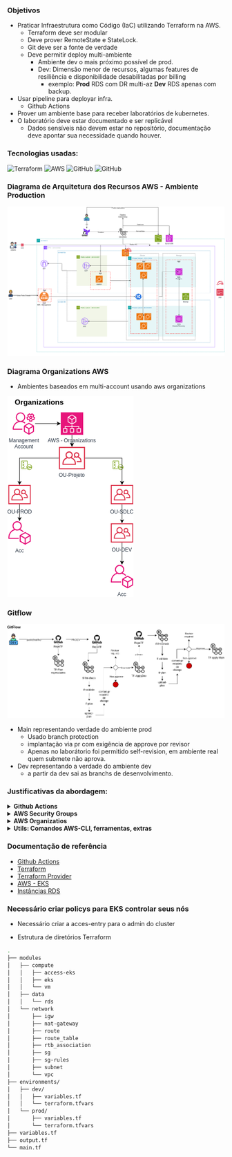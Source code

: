 ### Objetivos
- Praticar Infraestrutura como Código (IaC) utilizando Terraform na AWS.
    - Terraform deve ser modular
    - Deve prover RemoteState e StateLock.
    - Git deve ser a fonte de verdade
    - Deve permitir deploy multi-ambiente
        - Ambiente dev o mais próximo possível de prod.
        - Dev: Dimensão menor de recursos, algumas features de resiliência e disponibilidade desabilitadas por billing 
            - exemplo: **Prod** RDS com DR multi-az **Dev** RDS apenas com backup.
- Usar pipeline para deployar infra.
    - Github Actions
- Prover um ambiente base para receber laboratórios de kubernetes.
- O laboratório deve estar documentado e ser replicável
    - Dados sensíveis não devem estar no repositório, documentação deve apontar sua necessidade quando houver.


### Tecnologias usadas:

![Terraform](https://img.shields.io/badge/terraform-%235835CC.svg?style=for-the-badge&logo=terraform&logoColor=white) ![AWS](https://img.shields.io/badge/AWS-%23FF9900.svg?style=for-the-badge&logo=amazon-aws&logoColor=white) ![GitHub](https://img.shields.io/badge/github-%23121011.svg?style=for-the-badge&logo=github&logoColor=white) ![GitHub](https://img.shields.io/badge/github-Actions-%23121011.svg?style=for-the-badge&logo=github&logoColor=white) 


### Diagrama de Arquitetura dos Recursos AWS - Ambiente Production

![Diagrama da Arquitetura em PRD](/docs/aws-prd-diagram-admin.png)

### Diagrama Organizations AWS
- Ambientes baseados em multi-account usando aws organizations

![Diagrama Estrutura Organizations](./docs/aws-organizations-diagram.png)

### Gitflow

![Diagrama gitflow](./docs/gitflow-diagram.png)

- Main representando verdade do ambiente prod
    - Usado branch protection
    - implantação via pr com exigência de approve por revisor
    - Apenas no laborátorio foi permitido self-revision, em ambiente real quem submete não aprova.
- Dev representando a verdade do ambiente dev
    - a partir da dev sai as branchs de desenvolvimento.




### Justificativas da abordagem: 

<details closed>
<summary><strong>Github Actions</strong></summary>
<br>

- uso de environment
    - Facilita o gerenciamento e isolamento de ambientes
    - Permite o uso de váriaveis especificas para o ambiente, isso facilita o reaproveitamento de workflows que fazem a mesma coisa para ambientes diferentes.
    - Permite proteger as branchs, ou seja, **somente a branch que representa aquele ambiente implanta recursos**, além de regras mais refinadas.
    - Obrigar o codereview antes de um apply, desde approve simples, até refinados como codeOwner, impedir self-review, impedir admin-bypass.
- Uso de workflow_call
    - Permite reaproveitar um mesmo workflow em diversas lógicas, evitando repetição de código.
- Uso de actions script 
    - Para fazer um resumo do plan e colocar como evidência no pr para facilitar o Review
    - Apontando no PR recursos que sofrerão alterações e dando enfase nos recursos sensíveis, exemplo banco de dados.
- Uso de artifact
    - Para armazenar o plano completo, caso precise de um review mais cuidadoso
    
</details>

<details closed>
<summary><strong>AWS Security Groups</strong></summary>
<br>

- ❗ Importate: Toda a aplicação fica em subnete privada, sem tráfego de entrada
    - O tráfego de entrada do usuário apenas via ALB

- Pensado na idéia de reduzir superficie de ataque, onde cada SG aceita apenas o trafego necessário.
    - Exemplo: Banco de dados Postgres não precisa abrir portas 22, 3306, 443 etc..
        - Se abre a 5432 é apenas para o SG do recurso que vai consumir o banco.
- Usuário com ponto de entrada apenas pelo LoadBalancer.

| Security Group | Egress Rules               | Ingress Rules                                                                 |
|----------------|----------------------------|-------------------------------------------------------------------------------|
| **All SGs**    | Allow all (0.0.0.0/0)      | -                                                                             |
| **SG-0**       | -                          | Allow 80/443 from 0.0.0.0/0                                                   |
| **SG-01**      | -                          | Allow 22 from restricted-ip<br>Allow 5432 from SG-03                          |
| **SG-02**      | -                          | Allow 22 from SG-01<br>Allow 5432 from SG-03<br>Allow 80/443 from SG-0        |
| **SG-03**      | -                          | Allow 5432 from SG-02<br>Allow 5432 from SG-01                                |
    
</details>


<details closed>
<summary><strong>AWS Organizatios</strong></summary>
<br>

- Criar uma estrutura clara de separação/isolamento dos ambientes
- Podendo assim gerenciar atraves do AWS Organizations os aspectos desses ambientes
    - Permisionamento
    - Billing
    - Segurança
    - Dimensão

</details>


<details closed>
<summary><strong>Utils: Comandos AWS-CLI, ferramentas, extras</strong></summary>
<br>

[LENS - GUI para gerenciar cluster kubernetes](https://k8slens.dev/)

- Adicionar cluster eks ao kubeconfig

```
aws eks update-kubeconfig --region us-east-1 --name <nomeCluster> --alias <ApelidoCluster>
```

- Listar access policies
```
aws eks list-access-entries --cluster-name <NomeCluster>
```
- Listar access entrys 
```
aws eks list-access-entries --cluster-name <NomeCluster>
```
- Verificar o permissionamento de um principal
```
aws eks list-associated-access-policies --cluster-name <NomeCluster> --principal-arn <arnDoPrincipalRetornadoPeloComandoAnterior>
```

</details>

### Documentação de referência

- [Github Actions ](https://docs.github.com/en/actions)
- [Terraform](https://developer.hashicorp.com/terraform/language)
- [Terraform Provider](https://registry.terraform.io/providers/hashicorp/aws/latest)
- [AWS - EKS](https://docs.aws.amazon.com/eks/latest/best-practices/introduction.html)
- [Instâncias RDS ](https://aws.amazon.com/pt/rds/instance-types/)

### Necessário criar policys para EKS controlar seus nós
- Necessário criar a acces-entry para o admin do cluster

- Estrutura de diretórios Terraform
```bash
.
├── modules
│   ├── compute
│   │   ├── access-eks
│   │   ├── eks
│   │   └── vm
│   ├── data
│   │   └── rds
│   └── network
│       ├── igw
│       ├── nat-gateway
│       ├── route
│       ├── route_table
│       ├── rtb_association
│       ├── sg
│       ├── sg-rules
│       ├── subnet
│       └── vpc
├── environments/
│   ├── dev/
│   │   ├── variables.tf
│   │   └── terraform.tfvars
│   └── prod/
│       ├── variables.tf
│       └── terraform.tfvars
├── variables.tf
├── output.tf
└── main.tf
```
